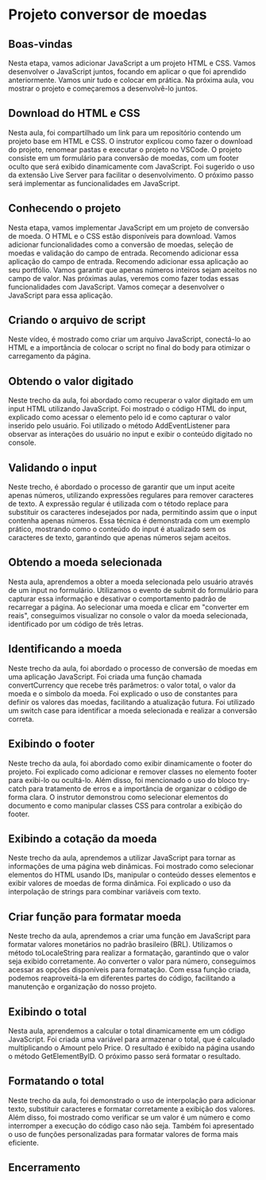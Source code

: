 # Projeto conversor de moedas

## Boas-vindas
Nesta etapa, vamos adicionar JavaScript a um projeto HTML e CSS. Vamos desenvolver o JavaScript juntos, focando em aplicar o que foi aprendido anteriormente. Vamos unir tudo e colocar em prática. Na próxima aula, vou mostrar o projeto e começaremos a desenvolvê-lo juntos.

## Download do HTML e CSS
Nesta aula, foi compartilhado um link para um repositório contendo um projeto base em HTML e CSS. O instrutor explicou como fazer o download do projeto, renomear pastas e executar o projeto no VSCode. O projeto consiste em um formulário para conversão de moedas, com um footer oculto que será exibido dinamicamente com JavaScript. Foi sugerido o uso da extensão Live Server para facilitar o desenvolvimento. O próximo passo será implementar as funcionalidades em JavaScript.

## Conhecendo o projeto
Nesta etapa, vamos implementar JavaScript em um projeto de conversão de moeda. O HTML e o CSS estão disponíveis para download. Vamos adicionar funcionalidades como a conversão de moedas, seleção de moedas e validação do campo de entrada. Recomendo adicionar essa aplicação do campo de entrada. Recomendo adicionar essa aplicação ao seu portfólio. Vamos garantir que apenas números inteiros sejam aceitos no campo de valor. Nas próximas aulas, veremos como fazer todas essas funcionalidades com JavaScript. Vamos começar a desenvolver o JavaScript para essa aplicação.

## Criando o arquivo de script
Neste vídeo, é mostrado como criar um arquivo JavaScript, conectá-lo ao HTML e a importância de colocar o script no final do body para otimizar o carregamento da página.

## Obtendo o valor digitado
Neste trecho da aula, foi abordado como recuperar o valor digitado em um input HTML utilizando JavaScript. Foi mostrado o código HTML do input, explicado como acessar o elemento pelo id e como capturar o valor inserido pelo usuário. Foi utilizado o método AddEventListener para observar as interações do usuário no input e exibir o conteúdo digitado no console.

## Validando o input
Neste trecho, é abordado o processo de garantir que um input aceite apenas números, utilizando expressões regulares para remover caracteres de texto. A expressão regular é utilizada com o tétodo replace para substituir os caracteres indesejados por nada, permitindo assim que o input contenha apenas números. Essa técnica é demonstrada com um exemplo prático, mostrando como o conteúdo do input é atualizado sem os caracteres de texto, garantindo que apenas números sejam aceitos.

## Obtendo a moeda selecionada
Nesta aula, aprendemos a obter a moeda selecionada pelo usuário através de um input no formulário. Utilizamos o evento de submit do formulário para capturar essa informação e desativar o comportamento padrão de recarregar a página. Ao selecionar uma moeda e clicar em "converter em reais", conseguimos visualizar no console o valor da moeda selecionada, identificado por um código de três letras.

## Identificando a moeda
Neste trecho da aula, foi abordado o processo de conversão de moedas em uma aplicação JavaScript. Foi criada uma função chamada convertCurrency que recebe três parâmetros: o valor total, o valor da moeda e o símbolo da moeda. Foi explicado o uso de constantes para definir os valores das moedas, facilitando a atualização futura. Foi utilizado um switch case para identificar a moeda selecionada e realizar a conversão correta. 

## Exibindo o footer
Neste trecho da aula, foi abordado como exibir dinamicamente o footer do projeto. Foi explicado como adicionar e remover classes no elemento footer para exibi-lo ou ocultá-lo. Além disso, foi mencionado o uso do bloco try-catch para tratamento de erros e a importância de organizar o código de forma clara. O instrutor demonstrou como selecionar elementos do documento e como manipular classes CSS para controlar a exibição do footer.  

## Exibindo a cotação da moeda
Neste trecho da aula, aprendemos a utilizar JavaScript para tornar as informações de uma página web dinâmicas. Foi mostrado como selecionar elementos do HTML usando IDs, manipular o conteúdo desses elementos e exibir valores de moedas de forma dinâmica. Foi explicado o uso da interpolação de strings para combinar variáveis com texto.

## Criar função para formatar moeda
Neste trecho da aula, aprendemos a criar uma função em JavaScript para formatar valores monetários no padrão brasileiro (BRL). Utilizamos o método toLocaleString para realizar a formatação, garantindo que o valor seja exibido corretamente. Ao converter o valor para número, conseguimos acessar as opções disponíveis para formatação. Com essa função criada, podemos reaproveitá-la em diferentes partes do código, facilitando a manutenção e organização do nosso projeto.

## Exibindo o total
Nesta aula, aprendemos a calcular o total dinamicamente em um código JavaScript. Foi criada uma variável para armazenar o total, que é calculado multiplicando o Amount pelo Price. O resultado é exibido na página usando o método GetElementByID. O próximo passo será formatar o resultado.

## Formatando o total
Neste trecho da aula, foi demonstrado o uso de interpolação para adicionar texto, substituir caracteres e formatar corretamente a exibição dos valores. Além disso, foi mostrado como verificar se um valor é um número e como interromper a execução do código caso não seja. Também foi apresentado o uso de funções personalizadas para formatar valores de forma mais eficiente.

## Encerramento

